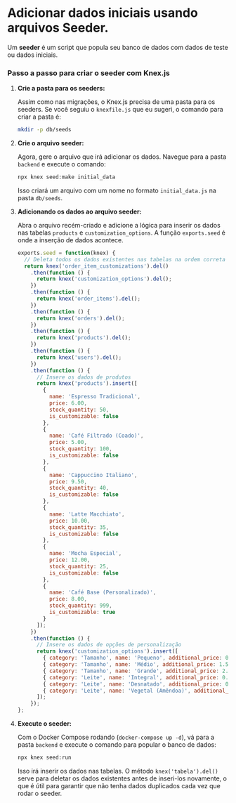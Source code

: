 # Adicionar dados iniciais usando arquivos Seeder. 

Um **seeder** é um script que popula seu banco de dados com dados de teste ou dados iniciais. 

### Passo a passo para criar o seeder com Knex.js

1.  **Crie a pasta para os seeders:**

    Assim como nas migrações, o Knex.js precisa de uma pasta para os seeders. Se você seguiu o `knexfile.js` que eu sugeri, o comando para criar a pasta é:

    ```bash
    mkdir -p db/seeds
    ```

2.  **Crie o arquivo seeder:**

    Agora, gere o arquivo que irá adicionar os dados. Navegue para a pasta `backend` e execute o comando:

    ```bash
    npx knex seed:make initial_data
    ```

    Isso criará um arquivo com um nome no formato `initial_data.js` na pasta `db/seeds`.

3.  **Adicionando os dados ao arquivo seeder:**

    Abra o arquivo recém-criado e adicione a lógica para inserir os dados nas tabelas `products` e `customization_options`. A função `exports.seed` é onde a inserção de dados acontece.

    ```javascript
    exports.seed = function(knex) {
      // Deleta todos os dados existentes nas tabelas na ordem correta
      return knex('order_item_customizations').del()
        .then(function () {
          return knex('customization_options').del();
        })
        .then(function () {
          return knex('order_items').del();
        })
        .then(function () {
          return knex('orders').del();
        })
        .then(function () {
          return knex('products').del();
        })
        .then(function () {
          return knex('users').del();
        })
        .then(function () {
          // Insere os dados de produtos
          return knex('products').insert([
            {
              name: 'Espresso Tradicional',
              price: 6.00,
              stock_quantity: 50,
              is_customizable: false
            },
            {
              name: 'Café Filtrado (Coado)',
              price: 5.00,
              stock_quantity: 100,
              is_customizable: false
            },
            {
              name: 'Cappuccino Italiano',
              price: 9.50,
              stock_quantity: 40,
              is_customizable: false
            },
            {
              name: 'Latte Macchiato',
              price: 10.00,
              stock_quantity: 35,
              is_customizable: false
            },
            {
              name: 'Mocha Especial',
              price: 12.00,
              stock_quantity: 25,
              is_customizable: false
            },
            {
              name: 'Café Base (Personalizado)',
              price: 8.00,
              stock_quantity: 999,
              is_customizable: true
            }
          ]);
        })
        .then(function () {
          // Insere os dados de opções de personalização
          return knex('customization_options').insert([
            { category: 'Tamanho', name: 'Pequeno', additional_price: 0.00 },
            { category: 'Tamanho', name: 'Médio', additional_price: 1.50 },
            { category: 'Tamanho', name: 'Grande', additional_price: 2.50 },
            { category: 'Leite', name: 'Integral', additional_price: 0.00 },
            { category: 'Leite', name: 'Desnatado', additional_price: 0.00 },
            { category: 'Leite', name: 'Vegetal (Amêndoa)', additional_price: 1.00 }
          ]);
        });
    };
    ```

4.  **Execute o seeder:**

    Com o Docker Compose rodando (`docker-compose up -d`), vá para a pasta `backend` e execute o comando para popular o banco de dados:

    ```bash
    npx knex seed:run
    ```

    Isso irá inserir os dados nas tabelas. O método `knex('tabela').del()` serve para deletar os dados existentes antes de inseri-los novamente, o que é útil para garantir que não tenha dados duplicados cada vez que rodar o seeder.
